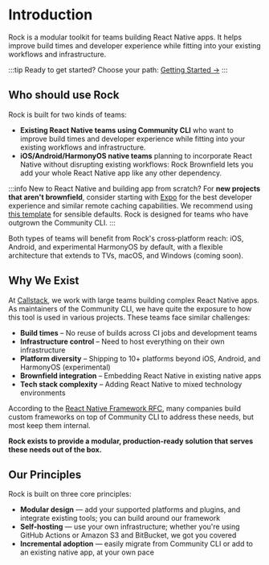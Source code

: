 # Introduction

Rock is a modular toolkit for teams building React Native apps. It helps improve build times and developer experience while fitting into your existing workflows and infrastructure.

:::tip Ready to get started?
Choose your path: [Getting Started →](/docs/getting-started)
:::

## Who should use Rock

Rock is built for two kinds of teams:

- **Existing React Native teams using Community CLI** who want to improve build times and developer experience while fitting into your existing workflows and infrastructure.
- **iOS/Android/HarmonyOS native teams** planning to incorporate React Native without disrupting existing workflows: Rock Brownfield lets you add your whole React Native app like any other dependency.

:::info New to React Native and building app from scratch?
For **new projects that aren't brownfield**, consider starting with [Expo](https://expo.dev) for the best developer experience and similar remote caching capabilities. We recommend using [this template](https://github.com/nkzw-tech/expo-app-template) for sensible defaults. Rock is designed for teams who have outgrown the Community CLI.
:::

Both types of teams will benefit from Rock's cross‑platform reach: iOS, Android, and experimental HarmonyOS by default, with a flexible architecture that extends to TVs, macOS, and Windows (coming soon).

## Why We Exist

At [Callstack](https://callstack.com/), we work with large teams building complex React Native apps. As maintainers of the Community CLI, we have quite the exposure to how this tool is used in various projects. These teams face similar challenges:

- **Build times** – No reuse of builds across CI jobs and development teams
- **Infrastructure control** – Need to host everything on their own infrastructure
- **Platform diversity** – Shipping to 10+ platforms beyond iOS, Android, and HarmonyOS (experimental)
- **Brownfield integration** – Embedding React Native in existing native apps
- **Tech stack complexity** – Adding React Native to mixed technology environments

According to the [React Native Framework RFC](https://github.com/react-native-community/discussions-and-proposals/pull/759), many companies build custom frameworks on top of Community CLI to address these needs, but most keep them internal.

**Rock exists to provide a modular, production-ready solution that serves these needs out of the box.**

## Our Principles

Rock is built on three core principles:

- **Modular design** — add your supported platforms and plugins, and integrate existing tools; you can build around our framework
- **Self-hosting** — use your own infrastructure; whether you're using GitHub Actions or Amazon S3 and BitBucket, we got you covered
- **Incremental adoption** — easily migrate from Community CLI or add to an existing native app, at your own pace
